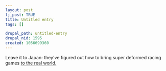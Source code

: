 ```yaml
--- 
layout: post
lj_post: TRUE
title: Untitled entry
tags: []

drupal_path: untitled-entry
drupal_nid: 1595
created: 1056699360
---
```

Leave it to Japan: they've figured out how to bring super deformed racing games <a href="http://members.jcom.home.ne.jp/windsurf/images/20010513pocketbike/kodai1.jpg" target="_blank">to the real world.</a>
